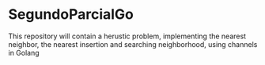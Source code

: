 # SegundoParcialGo
This repository will contain a herustic problem, implementing the nearest neighbor, the nearest insertion and searching neighborhood, using channels in Golang 
